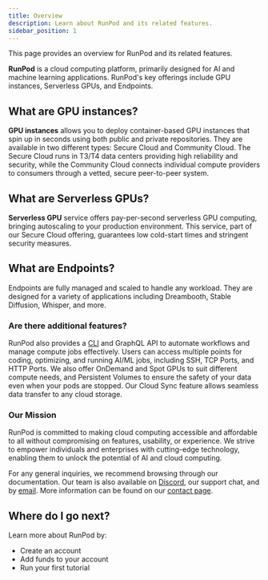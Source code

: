 ```yaml
---
title: Overview
description: Learn about RunPod and its related features.
sidebar_position: 1
---
```


This page provides an overview for RunPod and its related features.

**RunPod** is a cloud computing platform, primarily designed for AI and machine learning applications.
RunPod's key offerings include GPU instances, Serverless GPUs, and Endpoints.

## What are GPU instances?

**GPU instances** allows you to deploy container-based GPU instances that spin up in seconds using both public and private repositories.
They are available in two different types: Secure Cloud and Community Cloud. The Secure Cloud runs in T3/T4 data centers providing high reliability and security, while the Community Cloud connects individual compute providers to consumers through a vetted, secure peer-to-peer system.

## What are Serverless GPUs?

**Serverless GPU** service offers pay-per-second serverless GPU computing, bringing autoscaling to your production environment.
This service, part of our Secure Cloud offering, guarantees low cold-start times and stringent security measures.

## What are Endpoints?

Endpoints are fully managed and scaled to handle any workload.
They are designed for a variety of applications including Dreambooth, Stable Diffusion, Whisper, and more.

### Are there additional features?

RunPod also provides a [CLI](docs/references/runpodctl/runpodctl.md) and GraphQL API to automate workflows and manage compute jobs effectively. Users can access multiple points for coding, optimizing, and running AI/ML jobs, including SSH, TCP Ports, and HTTP Ports.
We also offer OnDemand and Spot GPUs to suit different compute needs, and Persistent Volumes to ensure the safety of your data even when your pods are stopped.
Our Cloud Sync feature allows seamless data transfer to any cloud storage.

### Our Mission

RunPod is committed to making cloud computing accessible and affordable to all without compromising on features, usability, or experience. We strive to empower individuals and enterprises with cutting-edge technology, enabling them to unlock the potential of AI and cloud computing.

For any general inquiries, we recommend browsing through our documentation. Our team is also available on [Discord](https://discord.gg/cUpRmau42V), our support chat, and by [email](support@runpod.io).
More information can be found on our [contact page](https://www.runpod.io/contact).

## Where do I go next?

Learn more about RunPod by:

- Create an account
- Add funds to your account
- Run your first tutorial
